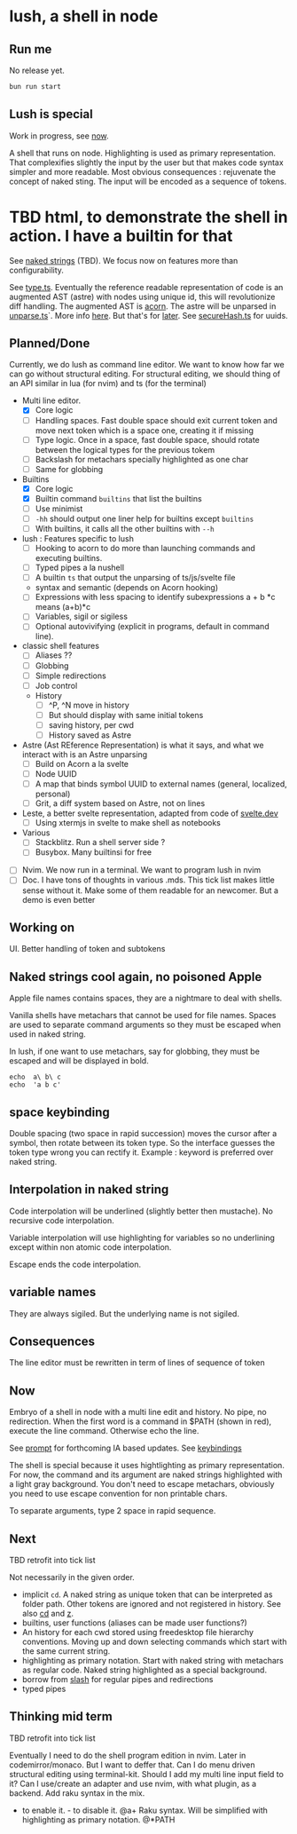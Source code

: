 # lush, a shell in node

## Run me

No release yet.

```bash
bun run start
```

## Lush is special

Work in progress, see [now](#now).

A shell that runs on node.
Highlighting is used as primary representation. That complexifies slightly the input by the user but that makes
code syntax simpler and more readable. Most obvious consequences : rejuvenate the concept of naked sting.
The input will be encoded as a sequence of tokens.

# TBD  html, to demonstrate the shell in action. I have a builtin for that

See [naked strings](#naked-strings-cool-again-no-poisoned-apple) (TBD).
We focus now on features more than configurability.

See [type.ts](src/types.ts).
Eventually the reference readable representation of code is an augmented AST (astre) with nodes using unique id, this will
revolutionize diff handling. The augmented AST is [acorn](https://github.com/acornjs/acorn).
The astre will be unparsed in [unparse.ts](./src/unparse.ts)`. More info [here](./unparsing.md).
But that's for [later](#more-long-term).
See [secureHash.ts](src/secureHash.ts) for uuids.

## Planned/Done

Currently, we do lush as command line editor. We want to know how far we can go without structural editing.
For structural editing, we should thing of an API similar in lua (for nvim) and ts (for the terminal)

- Multi line editor.
  - [x] Core logic
  - [ ] Handling spaces. Fast double space should exit current token and move next token which is a space one, creating it if missing
  - [ ] Type logic. Once in a space, fast double space, should rotate between the logical types for the previous tokem
  - [ ] Backslash for metachars specially highlighted as one char
  - [ ] Same for globbing
- Builtins
  - [x] Core logic
  - [x] Builtin command `builtins` that list the builtins
  - [ ] Use minimist
  - [ ] `-hh` should output one liner help for builtins except `builtins`
  - [ ] With builtins, it calls all the other builtins with `--h`
- lush : Features specific to lush  
  - [ ] Hooking to acorn to do more than launching commands and executing builtins.
  - [ ] Typed pipes a la nushell
  - [ ] A builtin `ts` that output the unparsing of ts/js/svelte file
  - syntax and semantic (depends on Acorn hooking)
  - [ ] Expressions with less spacing to identify subexpressions  a + b  *c  means (a+b)*c
  - [ ] Variables, sigil or sigiless
  - [ ] Optional autovivifying  (explicit in programs, default in command line).

- classic shell features
  - [ ] Aliases ??
  - [ ] Globbing
  - [ ] Simple redirections
  - [ ] Job control
  - History
    - [ ] ^P, ^N move in history
    - [ ] But should display with same initial tokens
    - [ ] saving history, per cwd
    - [ ] History saved as Astre

- Astre (Ast REference Representation) is what it says, and what we interact with is an Astre unparsing
  - [ ] Build on Acorn a la svelte
  - [ ] Node UUID
  - [ ] A map that binds symbol UUID to external names (general, localized, personal)
  - [ ] Grit, a diff system based on Astre, not on lines
- Leste, a better svelte representation, adapted from code of [svelte.dev](https://github.com/sveltejs/svelte.dev)
  - [ ] Using xtermjs in svelte to make shell as notebooks
- Various
  - [ ] Stackblitz. Run a shell server side ?
  - [ ] Busybox. Many builtinsi for free
- [ ] Nvim. We now run in a terminal. We want to program lush in nvim
- [ ] Doc. I have tons of thoughts in various .mds. This tick list makes little sense without it. Make some of them readable for an newcomer. But a demo is even better

## Working on

UI. Better handling of token and subtokens

## Naked strings cool again, no poisoned Apple

Apple file names contains spaces, they are a nightmare to deal with shells.

Vanilla shells have metachars that cannot be used for file names. Spaces are used
to separate command arguments so they must be escaped when used in naked string.

In lush, if one want to use metachars, say for globbing, they must be escaped and will be
displayed in bold.

```
echo  a\ b\ c          
echo  'a b c'
```

## space keybinding

Double spacing (two space in rapid succession) moves the cursor after a symbol, then rotate between its token type.
So the interface guesses the token type wrong you can rectify it.
Example : keyword is preferred over naked string.

## Interpolation in naked string

Code interpolation will be underlined (slightly better then mustache).
No recursive code interpolation.

Variable interpolation will use highlighting for variables so no underlining
except within non atomic code interpolation.

Escape ends the code interpolation.

## variable names

They are always sigiled. But the underlying name is not sigiled.

## Consequences

The line editor must be rewritten in term of lines of sequence of token

## Now

Embryo of a shell in node with a multi line edit and history. No pipe, no redirection.
When the first word is a command in $PATH (shown in red), execute the line command.
Otherwise echo the line.

See [prompt](./prompt.md) for forthcoming IA based updates.
See [keybindings](./keybindings.md)

The shell is special because it uses hightlighting as primary representation.
For now, the command and its argument are naked strings highlighted with a light gray background.
You don't need to escape metachars, obviously you need to use escape convention for non
printable chars.

To separate arguments, type 2 space in rapid sequence.

## Next

TBD retrofit into tick list

Not necessarily in the given order.

- implicit `cd`. A naked string as unique token that can be interpreted as folder path. Other tokens are ignored and not registered in history.
See also [cd](./builtins.md#cd) and [z](./builtins#z).
- builtins, user functions (aliases can be made user functions?)
- An history for each cwd stored using freedesktop file hierarchy conventions. Moving up and down
selecting commands which start with the same current string.
- highlighting as primary notation. Start with naked string with metachars as regular code. Naked string highlighted as
a special background.
- borrow from [slash](https://github.com/cronvel/slash) for regular pipes and redirections
- typed pipes

## Thinking mid term

TBD retrofit into tick list

Eventually I need to do the shell program edition in nvim. Later in codemirror/monaco.
But I want to deffer that. Can I do menu driven structural editing using terminal-kit.
Should I add my multi line input field to it?
Can I use/create an adapter and use nvim, with what plugin, as a backend.
Add raku syntax in the mix.

- to enable it. - to disable it.    @a+<toto>
Raku syntax. Will be simplified with highlighting as primary notation.
@*PATH
